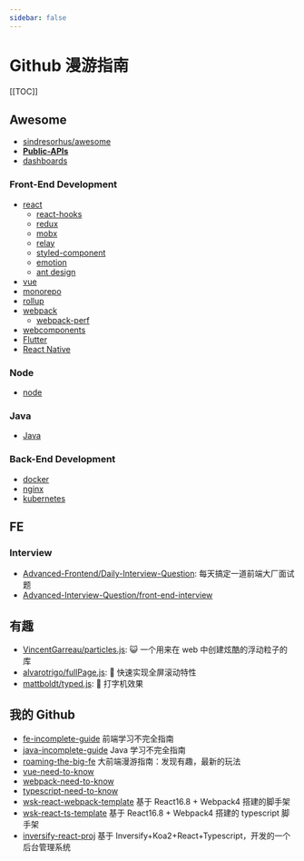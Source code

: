 ```yaml
---
sidebar: false
---
```


# Github 漫游指南

[[TOC]]

## Awesome

- [sindresorhus/awesome](https://github.com/sindresorhus/awesome/)
- **[Public-APIs](https://github.com/n0shake/Public-APIs)**
- [dashboards](https://github.com/omarkdev/awesome-dashboards)

### Front-End Development

- [react](https://github.com/enaqx/awesome-react)
  - [react-hooks](https://github.com/glauberfc/awesome-react-hooks)
  - [redux](https://github.com/xgrommx/awesome-redux)
  - [mobx](https://github.com/mobxjs/awesome-mobx)
  - [relay](https://github.com/expede/awesome-relay)
  - [styled-component](https://github.com/styled-components/awesome-styled-components)
  - [emotion](https://github.com/emotion-js/awesome-emotion)
  - [ant design](https://github.com/websemantics/awesome-ant-design)
- [vue](https://github.com/vuejs/awesome-vue)
- [monorepo](https://github.com/korfuri/awesome-monorepo)
- [rollup](https://github.com/rollup/awesome)
- [webpack](https://github.com/webpack-contrib/awesome-webpack)
  - [webpack-perf](https://github.com/iamakulov/awesome-webpack-perf)
- [webcomponents](https://github.com/mateusortiz/webcomponents-the-right-way)
- [Flutter](https://github.com/Solido/awesome-flutter)
- [React Native](https://github.com/jondot/awesome-react-native)

### Node

- [node](https://github.com/sindresorhus/awesome-nodejs)

### Java

- [Java](https://github.com/akullpp/awesome-java)

### Back-End Development

- [docker](https://github.com/veggiemonk/awesome-docker)
- [nginx](https://github.com/fcambus/nginx-resources)
- [kubernetes](https://github.com/ramitsurana/awesome-kubernetes)

## FE

### Interview

- [Advanced-Frontend/Daily-Interview-Question](https://github.com/Advanced-Frontend/Daily-Interview-Question/): 每天搞定一道前端大厂面试题
- [Advanced-Interview-Question/front-end-interview](https://github.com/Advanced-Interview-Question/front-end-interview)

## 有趣

- [VincentGarreau/particles.js](https://github.com/VincentGarreau/particles.js/): 😺 一个用来在 web 中创建炫酷的浮动粒子的库
- [alvarotrigo/fullPage.js](https://github.com/alvarotrigo/fullpage.js): 👀 快速实现全屏滚动特性
- [mattboldt/typed.js](https://github.com/mattboldt/typed.js): 👀 打字机效果

## 我的 Github

- [fe-incomplete-guide](https://github.com/weisuoke/fe-incomplete-guide) 前端学习不完全指南
- [java-incomplete-guide](https://github.com/weisuoke/java-incomplete-guide) Java 学习不完全指南
- [roaming-the-big-fe](https://github.com/weisuoke/roaming-the-big-fe) 大前端漫游指南：发现有趣，最新的玩法
- [vue-need-to-know](https://github.com/weisuoke/vue-need-to-know)
- [webpack-need-to-know](https://github.com/weisuoke/webpack-need-to-know)
- [typescript-need-to-know](https://github.com/weisuoke/typescript-need-to-know)
- [wsk-react-webpack-template](https://github.com/weisuoke/wsk-react-webpack-template) 基于 React16.8 + Webpack4 搭建的脚手架
- [wsk-react-ts-template](https://github.com/weisuoke/wsk-react-ts-template) 基于 React16.8 + Webpack4 搭建的 typescript 脚手架
- [inversify-react-proj](https://github.com/weisuoke/inversify-react-proj) 基于 Inversify+Koa2+React+Typescript，开发的一个后台管理系统
